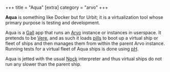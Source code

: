 +++
title = "Aqua"
[extra]
category = "arvo"
+++

**Aqua** is something like Docker but for Urbit; it is a virtualization tool whose primary purpose is testing and development.

Aqua is a [Gall](/reference/glossary/gall) app that runs an [Arvo](/reference/glossary/arvo) instance or instances in userspace. It pretends to be [Vere](/reference/glossary/vere), and as such it loads [pills](/reference/glossary/pill) to boot up a virtual ship or fleet of ships and then manages them from within the parent Arvo instance. Running tests for a virtual fleet of Aqua ships is done using [pH](/reference/glossary/ph).

Aqua is jetted with the usual [Nock](/reference/glossary/nock) interpreter and thus virtual ships do not run any slower than the parent ship.
